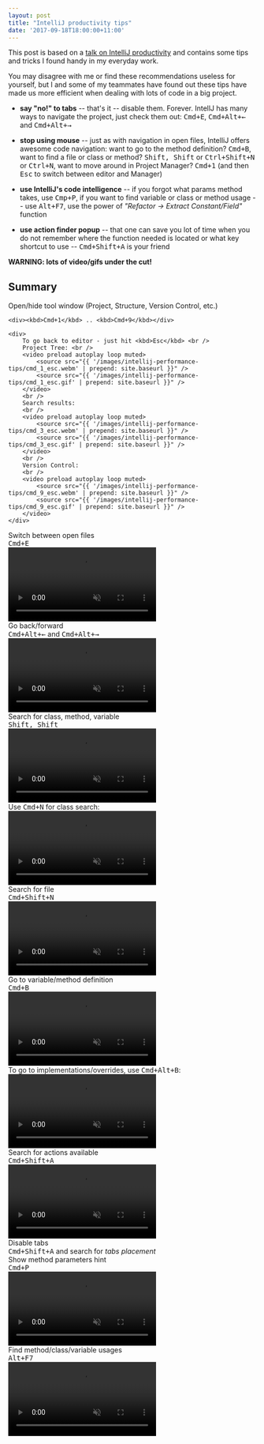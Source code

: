 ```yaml
---
layout: post
title: "IntelliJ productivity tips"
date: '2017-09-18T18:00:00+11:00'
---
```


This post is based on a [talk on IntelliJ productivity](https://www.youtube.com/watch?v=eq3KiAH4IBI) and contains some tips and tricks I found handy in my everyday work.

You may disagree with me or find these recommendations useless for yourself, but I and some of my teammates have found out these tips have made us more efficient when dealing with lots of code in a big project.

* **say "no!" to tabs** -- that's it -- disable them. Forever. IntellJ has many ways to navigate the project, just check them out: <kbd>Cmd+E</kbd>, <kbd>Cmd+Alt+&larr;</kbd> and <kbd>Cmd+Alt+&rarr;</kbd>

* **stop using mouse** -- just as with navigation in open files, IntelliJ offers awesome code navigation: want to go to the method definition? <kbd>Cmd+B</kbd>, want to find a file or class or method? <kbd>Shift, Shift</kbd> or <kbd>Ctrl+Shift+N</kbd> or <kbd>Ctrl+N</kbd>, want to move around in Project Manager? <kbd>Cmd+1</kbd> (and then <kbd>Esc</kbd> to switch between editor and Manager)

* **use IntelliJ's code intelligence** -- if you forgot what params method takes, use <kbd>Cmp+P</kbd>, if you want to find variable or class or method usage -- use <kbd>Alt+F7</kbd>, use the power of *"Refactor -> Extract Constant/Field"* function

* **use action finder popup** -- that one can save you lot of time when you do not remember where the function needed is located or what key shortcut to use -- <kbd>Cmd+Shift+A</kbd> is your friend

**WARNING: lots of video/gifs under the cut!**

<!--more-->

## Summary

<section>
    <div>Open/hide tool window (Project, Structure, Version Control, etc.)</div>

    <div><kbd>Cmd+1</kbd> .. <kbd>Cmd+9</kbd></div>

    <div>
        To go back to editor - just hit <kbd>Esc</kbd> <br />
        Project Tree: <br />
        <video preload autoplay loop muted>
            <source src="{{ '/images/intellij-performance-tips/cmd_1_esc.webm' | prepend: site.baseurl }}" />
            <source src="{{ '/images/intellij-performance-tips/cmd_1_esc.gif' | prepend: site.baseurl }}" />
        </video>
        <br />
        Search results:
        <br />
        <video preload autoplay loop muted>
            <source src="{{ '/images/intellij-performance-tips/cmd_3_esc.webm' | prepend: site.baseurl }}" />
            <source src="{{ '/images/intellij-performance-tips/cmd_3_esc.gif' | prepend: site.baseurl }}" />
        </video>
        <br />
        Version Control:
        <br />
        <video preload autoplay loop muted>
            <source src="{{ '/images/intellij-performance-tips/cmd_9_esc.webm' | prepend: site.baseurl }}" />
            <source src="{{ '/images/intellij-performance-tips/cmd_9_esc.gif' | prepend: site.baseurl }}" />
        </video>
    </div>
</section>

<section>
    <div>Switch between open files</div>
    <div><kbd>Cmd+E</kbd></div>
    <div>
        <video preload autoplay loop muted>
            <source src="{{ '/images/intellij-performance-tips/cmd_e.webm' | prepend: site.baseurl }}" />
            <source src="{{ '/images/intellij-performance-tips/cmd_e.gif' | prepend: site.baseurl }}" />
        </video>
    </div>
</section>

<section>
    <div>Go back/forward</div>
    <div><kbd>Cmd+Alt+&larr;</kbd> and <kbd>Cmd+Alt+&rarr;</kbd></div>
    <div>
        <video preload autoplay loop muted>
            <source src="{{ '/images/intellij-performance-tips/cmd_alt_arrows.webm' | prepend: site.baseurl }}" />
            <source src="{{ '/images/intellij-performance-tips/cmd_alt_arrows.gif' | prepend: site.baseurl }}" />
        </video>
    </div>
</section>

<section>
    <div>Search for class, method, variable</div>
    <div><kbd>Shift, Shift</kbd></div>
    <div>
        <video preload autoplay loop muted>
            <source src="{{ '/images/intellij-performance-tips/shift_shift.webm' | prepend: site.baseurl }}" />
            <source src="{{ '/images/intellij-performance-tips/shift_shift.gif' | prepend: site.baseurl }}" />
        </video>
        <br />
        Use <kbd>Cmd+N</kbd> for class search:
        <br />
        <video preload autoplay loop muted>
            <source src="{{ '/images/intellij-performance-tips/cmd_n.webm' | prepend: site.baseurl }}" />
            <source src="{{ '/images/intellij-performance-tips/cmd_n.gif' | prepend: site.baseurl }}" />
        </video>
    </div>
</section>

<section>
    <div>Search for file</div>
    <div><kbd>Cmd+Shift+N</kbd></div>
    <div>
        <video preload autoplay loop muted>
            <source src="{{ '/images/intellij-performance-tips/cmd_shift_n.webm' | prepend: site.baseurl }}" />
            <source src="{{ '/images/intellij-performance-tips/cmd_shift_n.gif' | prepend: site.baseurl }}" />
        </video>
    </div>
</section>

<section>
    <div>Go to variable/method definition</div>
    <div><kbd>Cmd+B</kbd></div>
    <div>
        <video preload autoplay loop muted>
            <source src="{{ '/images/intellij-performance-tips/cmd_b.webm' | prepend: site.baseurl }}" />
            <source src="{{ '/images/intellij-performance-tips/cmd_b.gif' | prepend: site.baseurl }}" />
        </video>
        <br />
        To go to implementations/overrides, use <kbd>Cmd+Alt+B</kbd>:
        <br />
        <video preload autoplay loop muted>
            <source src="{{ '/images/intellij-performance-tips/cmd_alt_b.webm' | prepend: site.baseurl }}" />
            <source src="{{ '/images/intellij-performance-tips/cmd_alt_b.gif' | prepend: site.baseurl }}" />
        </video>
    </div>
</section>

<section>
    <div>Search for actions available</div>
    <div><kbd>Cmd+Shift+A</kbd></div>
    <div>
        <video preload autoplay loop muted>
            <source src="{{ '/images/intellij-performance-tips/cmd_shift_a.webm' | prepend: site.baseurl }}" />
            <source src="{{ '/images/intellij-performance-tips/cmd_shift_a.gif' | prepend: site.baseurl }}" />
        </video>
    </div>
</section>

<section>
    <div>Disable tabs</div>
    <div><kbd>Cmd+Shift+A</kbd> and search for <em>tabs placement</em></div>
    <div>
        <img data-src="{{ '/images/intellij-performance-tips/intellij-disable-tabs-optimized.png' | prepend: site.baseurl }}" alt="" />
    </div>
</section>

<section>
    <div>Show method parameters hint</div>
    <div><kbd>Cmd+P</kbd></div>
    <div>
        <video preload autoplay loop muted>
            <source src="{{ '/images/intellij-performance-tips/cmd_p.webm' | prepend: site.baseurl }}" />
            <source src="{{ '/images/intellij-performance-tips/cmd_p.gif' | prepend: site.baseurl }}" />
        </video>
    </div>
</section>

<section>
    <div>Find method/class/variable usages</div>
    <div><kbd>Alt+F7</kbd></div>
    <div>
        <video preload autoplay loop muted>
            <source src="{{ '/images/intellij-performance-tips/alt_f7.webm' | prepend: site.baseurl }}" />
            <source src="{{ '/images/intellij-performance-tips/alt_f7.gif' | prepend: site.baseurl }}" />
        </video>
    </div>
</section>